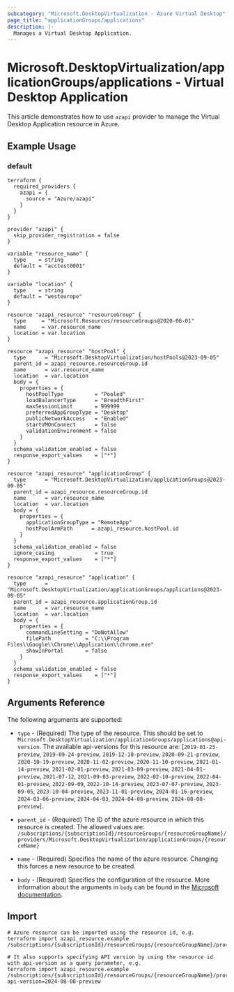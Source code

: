 ```yaml
---
subcategory: "Microsoft.DesktopVirtualization - Azure Virtual Desktop"
page_title: "applicationGroups/applications"
description: |-
  Manages a Virtual Desktop Application.
---
```


# Microsoft.DesktopVirtualization/applicationGroups/applications - Virtual Desktop Application

This article demonstrates how to use `azapi` provider to manage the Virtual Desktop Application resource in Azure.

## Example Usage

### default

```hcl
terraform {
  required_providers {
    azapi = {
      source = "Azure/azapi"
    }
  }
}

provider "azapi" {
  skip_provider_registration = false
}

variable "resource_name" {
  type    = string
  default = "acctest0001"
}

variable "location" {
  type    = string
  default = "westeurope"
}

resource "azapi_resource" "resourceGroup" {
  type     = "Microsoft.Resources/resourceGroups@2020-06-01"
  name     = var.resource_name
  location = var.location
}

resource "azapi_resource" "hostPool" {
  type      = "Microsoft.DesktopVirtualization/hostPools@2023-09-05"
  parent_id = azapi_resource.resourceGroup.id
  name      = var.resource_name
  location  = var.location
  body = {
    properties = {
      hostPoolType          = "Pooled"
      loadBalancerType      = "BreadthFirst"
      maxSessionLimit       = 999999
      preferredAppGroupType = "Desktop"
      publicNetworkAccess   = "Enabled"
      startVMOnConnect      = false
      validationEnvironment = false
    }
  }
  schema_validation_enabled = false
  response_export_values    = ["*"]
}

resource "azapi_resource" "applicationGroup" {
  type      = "Microsoft.DesktopVirtualization/applicationGroups@2023-09-05"
  parent_id = azapi_resource.resourceGroup.id
  name      = var.resource_name
  location  = var.location
  body = {
    properties = {
      applicationGroupType = "RemoteApp"
      hostPoolArmPath      = azapi_resource.hostPool.id
    }
  }
  schema_validation_enabled = false
  ignore_casing             = true
  response_export_values    = ["*"]
}

resource "azapi_resource" "application" {
  type      = "Microsoft.DesktopVirtualization/applicationGroups/applications@2023-09-05"
  parent_id = azapi_resource.applicationGroup.id
  name      = var.resource_name
  location  = var.location
  body = {
    properties = {
      commandLineSetting = "DoNotAllow"
      filePath           = "C:\\Program Files\\Google\\Chrome\\Application\\chrome.exe"
      showInPortal       = false
    }
  }
  schema_validation_enabled = false
  response_export_values    = ["*"]
}

```



## Arguments Reference

The following arguments are supported:

* `type` - (Required) The type of the resource. This should be set to `Microsoft.DesktopVirtualization/applicationGroups/applications@api-version`. The available api-versions for this resource are: [`2019-01-23-preview`, `2019-09-24-preview`, `2019-12-10-preview`, `2020-09-21-preview`, `2020-10-19-preview`, `2020-11-02-preview`, `2020-11-10-preview`, `2021-01-14-preview`, `2021-02-01-preview`, `2021-03-09-preview`, `2021-04-01-preview`, `2021-07-12`, `2021-09-03-preview`, `2022-02-10-preview`, `2022-04-01-preview`, `2022-09-09`, `2022-10-14-preview`, `2023-07-07-preview`, `2023-09-05`, `2023-10-04-preview`, `2023-11-01-preview`, `2024-01-16-preview`, `2024-03-06-preview`, `2024-04-03`, `2024-04-08-preview`, `2024-08-08-preview`].

* `parent_id` - (Required) The ID of the azure resource in which this resource is created. The allowed values are:  
  `/subscriptions/{subscriptionId}/resourceGroups/{resourceGroupName}/providers/Microsoft.DesktopVirtualization/applicationGroups/{resourceName}`

* `name` - (Required) Specifies the name of the azure resource. Changing this forces a new resource to be created.

* `body` - (Required) Specifies the configuration of the resource. More information about the arguments in `body` can be found in the [Microsoft documentation](https://learn.microsoft.com/en-us/azure/templates/Microsoft.DesktopVirtualization/applicationGroups/applications?pivots=deployment-language-terraform).

## Import

 ```shell
 # Azure resource can be imported using the resource id, e.g.
 terraform import azapi_resource.example /subscriptions/{subscriptionId}/resourceGroups/{resourceGroupName}/providers/Microsoft.DesktopVirtualization/applicationGroups/{resourceName}/applications/{resourceName}
 
 # It also supports specifying API version by using the resource id with api-version as a query parameter, e.g.
 terraform import azapi_resource.example /subscriptions/{subscriptionId}/resourceGroups/{resourceGroupName}/providers/Microsoft.DesktopVirtualization/applicationGroups/{resourceName}/applications/{resourceName}?api-version=2024-08-08-preview
 ```
